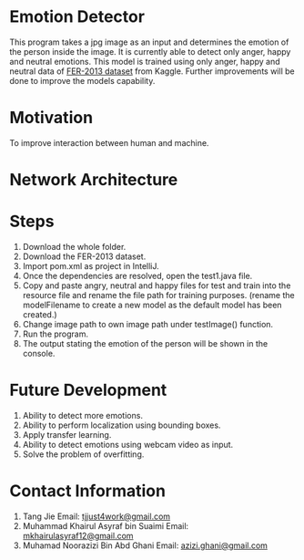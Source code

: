 # Emotion Detector
This program takes a jpg image as an input and determines the emotion of the person inside the image. It is currently able to detect only anger, happy and neutral emotions. This model is trained using only anger, happy and neutral data of [FER-2013 dataset](https://www.kaggle.com/msambare/fer2013) from Kaggle. Further improvements will be done to improve the models capability. 

# Motivation
To improve interaction between human and machine.

# Network Architecture

# Steps
1. Download the whole folder.
2. Download the FER-2013 dataset.
3. Import pom.xml as project in IntelliJ.
4. Once the dependencies are resolved, open the test1.java file.
5. Copy and paste angry, neutral and happy files for test and train into the resource file and rename the file path for training purposes. (rename the modelFilename to create a new model as the default model has been created.)
6. Change image path to own image path under testImage() function.
7. Run the program.
8. The output stating the emotion of the person will be shown in the console.

# Future Development
1. Ability to detect more emotions.
2. Ability to perform localization using bounding boxes.
3. Apply transfer learning.
4. Ability to detect emotions using webcam video as input.
5. Solve the problem of overfitting.

# Contact Information
1. Tang Jie                             Email: tjjust4work@gmail.com
2. Muhammad Khairul Asyraf bin Suaimi   Email: mkhairulasyraf12@gmail.com
3. Muhamad Noorazizi Bin Abd Ghani      Email: azizi.ghani@gmail.com
